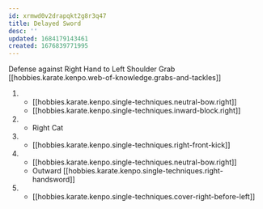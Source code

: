 ```yaml
---
id: xrmwd0v2drapqkt2g8r3q47
title: Delayed Sword
desc: ''
updated: 1684179143461
created: 1676839771995
---
```


Defense against Right Hand to Left Shoulder Grab
[[hobbies.karate.kenpo.web-of-knowledge.grabs-and-tackles]]

1.  - [[hobbies.karate.kenpo.single-techniques.neutral-bow.right]]
    - [[hobbies.karate.kenpo.single-techniques.inward-block.right]]
2.  - Right Cat
3.  - [[hobbies.karate.kenpo.single-techniques.right-front-kick]]
4.  - [[hobbies.karate.kenpo.single-techniques.neutral-bow.right]]
    - Outward [[hobbies.karate.kenpo.single-techniques.right-handsword]]
5.  - [[hobbies.karate.kenpo.single-techniques.cover-right-before-left]]




